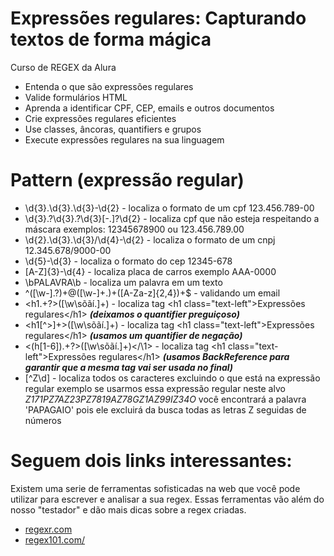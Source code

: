 # Expressões regulares: Capturando textos de forma mágica
Curso de REGEX da Alura

* Entenda o que são expressões regulares
* Valide formulários HTML
* Aprenda a identificar CPF, CEP, emails e outros documentos
* Crie expressões regulares eficientes
* Use classes, âncoras, quantifiers e grupos
* Execute expressões regulares na sua linguagem

# Pattern (expressão regular)

* \d{3}\.\d{3}\.\d{3}-\d{2}  - localiza o formato de um cpf 123.456.789-00
* \d{3}\.?\d{3}\.?\d{3}[-.]?\d{2} - localiza cpf que não esteja respeitando a máscara exemplos: 12345678900 ou 123.456.789.00
* \d{2}\.\d{3}\.\d{3}\/\d{4}-\d{2} - localiza o formato de um cnpj 12.345.678/9000-00
* \d{5}-\d{3} - localiza o formato do cep 12345-678
* [A-Z]{3}-\d{4} - localiza placa de carros exemplo AAA-0000
* \bPALAVRA\b - localiza um palavra em um texto
* ^([\w-]\.?)+@([\w-]+\.)+([A-Za-z]{2,4})+$ - validando um email
* <h1.+?>([\w\sõãí.]+)</h1> - localiza tag  \<h1 class="text-left"\>Expressões regulares\</h1\> ***(deixamos o quantifier preguiçoso)***
* <h1[^>]+>([\w\sõãí.]+)</h1> - localiza tag  \<h1 class="text-left"\>Expressões regulares\</h1\> ***(usamos um quantifier de negação)***
* <(h[1-6]).+?>([\w\sõãí.]+)<\/\1> - localiza tag \<h1 class="text-left"\>Expressões regulares\</h1\> ***(usamos BackReference para garantir que a mesma tag vai ser usada no final)***
* [^Z\d] - localiza todos os caracteres excluindo o que está na expressão regular exemplo se usarmos essa expressão regular neste alvo *Z171PZ7AZ23PZ7819AZ78GZ1AZ99IZ34O* você encontrará a palavra 'PAPAGAIO' pois ele excluirá da busca todas as letras Z seguidas de números

# Seguem dois links interessantes:

Existem uma serie de ferramentas sofisticadas na web que você pode utilizar para escrever e analisar a sua regex. Essas ferramentas vão além do nosso "testador" e dão mais dicas sobre a regex criadas.

* <a href="http://regexr.com/" target="blank" rel="nofollow noopener">regexr.com</a>
* <a href="https://regex101.com/" target="blank" rel="nofollow noopener">regex101.com/</a>
